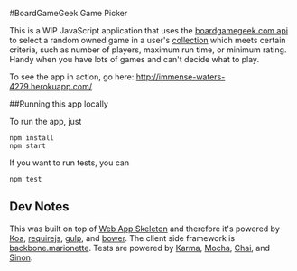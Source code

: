 #BoardGameGeek Game Picker

This is a WIP JavaScript application that uses the
[boardgamegeek.com api](http://boardgamegeek.com/wiki/page/BGG_XML_API) to select a random owned game in a user's
[collection](http://boardgamegeek.com/wiki/page/collection) which meets certain criteria, such as number of
players, maximum run time, or minimum rating. Handy when you have lots of games and can't decide what to play.

To see the app in action, go here: http://immense-waters-4279.herokuapp.com/

##Running this app locally

To run the app, just
```
npm install
npm start
```

If you want to run tests, you can
```
npm test
```

## Dev Notes

This was built on top of [Web App Skeleton](https://github.com/jimpatricksullivan/web-app-skeleton) and
therefore it's powered by  [Koa](https://github.com/koajs/koa), [requirejs](https://github.com/jrburke/requirejs),
[gulp](https://github.com/gulpjs/gulp), and [bower](https://github.com/bower/bower). The client side framework is
[backbone.marionette](https://github.com/marionettejs/backbone.marionette). Tests are powered by
[Karma](https://github.com/karma-runner/karma), [Mocha](https://github.com/mochajs/mocha),
[Chai](https://github.com/chaijs/chai), and [Sinon](https://github.com/cjohansen/Sinon.JS).